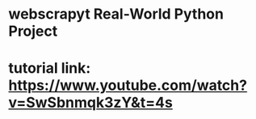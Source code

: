 # webscrapyt Real-World Python Project
# tutorial link: https://www.youtube.com/watch?v=SwSbnmqk3zY&t=4s 
